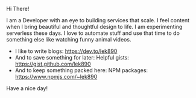 Hi There!

I am a Developer with an eye to building services that scale. I feel content when I bring beautiful and thoughtful design to 
life. I am experimenting serverless these days. I love to automate stuff and use that time to do something else like watching funny animal videos.

- I like to write blogs: https://dev.to/lek890
- And to save something for later: Helpful gists: https://gist.github.com/lek890
- And to keep something packed here: NPM packages: https://www.npmjs.com/~lek890

Have a nice day!
